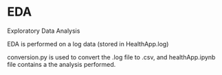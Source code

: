 # EDA
Exploratory Data Analysis

EDA is performed on a log data (stored in HealthApp.log)

conversion.py is used to convert the .log file to .csv, and healthApp.ipynb file contains a the analysis performed.
